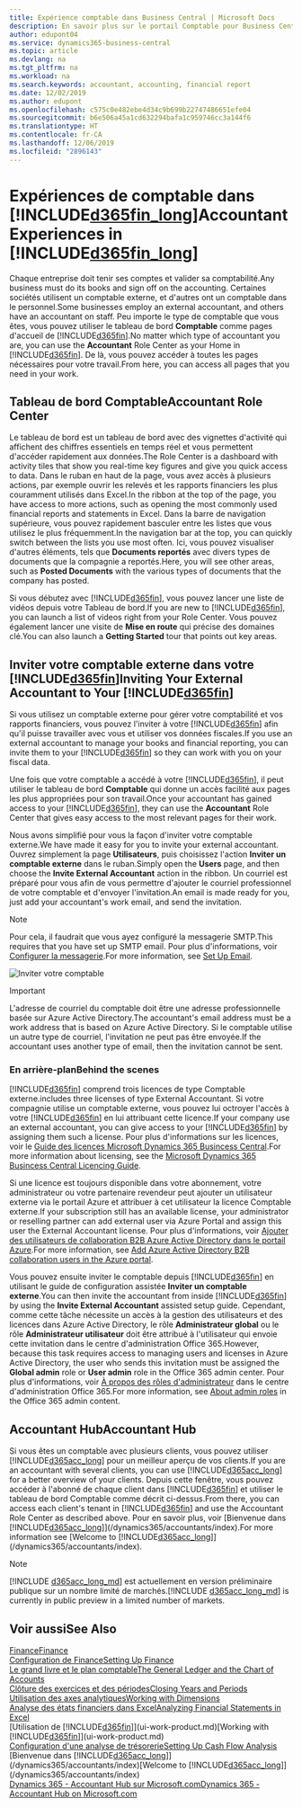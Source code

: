 ```yaml
---
title: Expérience comptable dans Business Central | Microsoft Docs
description: En savoir plus sur le portail Comptable pour Business Central et le tableau de bord Comptable qui prend en charge les comptables internes et externes de la compagnie du client.
author: edupont04
ms.service: dynamics365-business-central
ms.topic: article
ms.devlang: na
ms.tgt_pltfrm: na
ms.workload: na
ms.search.keywords: accountant, accounting, financial report
ms.date: 12/02/2019
ms.author: edupont
ms.openlocfilehash: c575c0e482ebe4d34c9b699b22747486651efe04
ms.sourcegitcommit: b6e506a45a1cd632294bafa1c959746cc3a144f6
ms.translationtype: HT
ms.contentlocale: fr-CA
ms.lasthandoff: 12/06/2019
ms.locfileid: "2896143"
---
```

# <a name="accountant-experiences-in-included365fin_longincludesd365fin_long_mdmd"></a><span data-ttu-id="1ea63-103">Expériences de comptable dans [!INCLUDE[d365fin_long](includes/d365fin_long_md.md)]</span><span class="sxs-lookup"><span data-stu-id="1ea63-103">Accountant Experiences in [!INCLUDE[d365fin_long](includes/d365fin_long_md.md)]</span></span>
<span data-ttu-id="1ea63-104">Chaque entreprise doit tenir ses comptes et valider sa comptabilité.</span><span class="sxs-lookup"><span data-stu-id="1ea63-104">Any business must do its books and sign off on the accounting.</span></span> <span data-ttu-id="1ea63-105">Certaines sociétés utilisent un comptable externe, et d'autres ont un comptable dans le personnel.</span><span class="sxs-lookup"><span data-stu-id="1ea63-105">Some businesses employ an external accountant, and others have an accountant on staff.</span></span> <span data-ttu-id="1ea63-106">Peu importe le type de comptable que vous êtes, vous pouvez utiliser le tableau de bord **Comptable** comme pages d'accueil de [!INCLUDE[d365fin](includes/d365fin_md.md)].</span><span class="sxs-lookup"><span data-stu-id="1ea63-106">No matter which type of accountant you are, you can use the **Accountant** Role Center as your Home in [!INCLUDE[d365fin](includes/d365fin_md.md)].</span></span> <span data-ttu-id="1ea63-107">De là, vous pouvez accéder à toutes les pages nécessaires pour votre travail.</span><span class="sxs-lookup"><span data-stu-id="1ea63-107">From here, you can access all pages that you need in your work.</span></span>  

## <a name="accountant-role-center"></a><span data-ttu-id="1ea63-108">Tableau de bord Comptable</span><span class="sxs-lookup"><span data-stu-id="1ea63-108">Accountant Role Center</span></span>
<span data-ttu-id="1ea63-109">Le tableau de bord est un tableau de bord avec des vignettes d'activité qui affichent des chiffres essentiels en temps réel et vous permettent d'accéder rapidement aux données.</span><span class="sxs-lookup"><span data-stu-id="1ea63-109">The Role Center is a dashboard with activity tiles that show you real-time key figures and give you quick access to data.</span></span> <span data-ttu-id="1ea63-110">Dans le ruban en haut de la page, vous avez accès à plusieurs actions, par exemple ouvrir les relevés et les rapports financiers les plus couramment utilisés dans Excel.</span><span class="sxs-lookup"><span data-stu-id="1ea63-110">In the ribbon at the top of the page, you have access to more actions, such as opening the most commonly used financial reports and statements in Excel.</span></span> <span data-ttu-id="1ea63-111">Dans la barre de navigation supérieure, vous pouvez rapidement basculer entre les listes que vous utilisez le plus fréquemment.</span><span class="sxs-lookup"><span data-stu-id="1ea63-111">In the navigation bar at the top, you can quickly switch between the lists you use most often.</span></span> <span data-ttu-id="1ea63-112">Ici, vous pouvez visualiser d'autres éléments, tels que **Documents reportés** avec divers types de documents que la compagnie a reportés.</span><span class="sxs-lookup"><span data-stu-id="1ea63-112">Here, you will see other areas, such as **Posted Documents** with the various types of documents that the company has posted.</span></span>  

<span data-ttu-id="1ea63-113">Si vous débutez avec [!INCLUDE[d365fin](includes/d365fin_md.md)], vous pouvez lancer une liste de vidéos depuis votre Tableau de bord.</span><span class="sxs-lookup"><span data-stu-id="1ea63-113">If you are new to [!INCLUDE[d365fin](includes/d365fin_md.md)], you can launch a list of videos right from your Role Center.</span></span> <span data-ttu-id="1ea63-114">Vous pouvez également lancer une visite de **Mise en route** qui précise des domaines clé.</span><span class="sxs-lookup"><span data-stu-id="1ea63-114">You can also launch a **Getting Started** tour that points out key areas.</span></span>  

## <a name="inviteaccountant"></a><span data-ttu-id="1ea63-115">Inviter votre comptable externe dans votre [!INCLUDE[d365fin](includes/d365fin_md.md)]</span><span class="sxs-lookup"><span data-stu-id="1ea63-115">Inviting Your External Accountant to Your [!INCLUDE[d365fin](includes/d365fin_md.md)]</span></span>
<span data-ttu-id="1ea63-116">Si vous utilisez un comptable externe pour gérer votre comptabilité et vos rapports financiers, vous pouvez l'inviter à votre [!INCLUDE[d365fin](includes/d365fin_md.md)] afin qu'il puisse travailler avec vous et utiliser vos données fiscales.</span><span class="sxs-lookup"><span data-stu-id="1ea63-116">If you use an external accountant to manage your books and financial reporting, you can invite them to your [!INCLUDE[d365fin](includes/d365fin_md.md)] so they can work with you on your fiscal data.</span></span>

<span data-ttu-id="1ea63-117">Une fois que votre comptable a accédé à votre [!INCLUDE[d365fin](includes/d365fin_md.md)], il peut utiliser le tableau de bord **Comptable** qui donne un accès facilité aux pages les plus appropriées pour son travail.</span><span class="sxs-lookup"><span data-stu-id="1ea63-117">Once your accountant has gained access to your [!INCLUDE[d365fin](includes/d365fin_md.md)], they can use the **Accountant** Role Center that gives easy access to the most relevant pages for their work.</span></span>  

<span data-ttu-id="1ea63-118">Nous avons simplifié pour vous la façon d'inviter votre comptable externe.</span><span class="sxs-lookup"><span data-stu-id="1ea63-118">We have made it easy for you to invite your external accountant.</span></span> <span data-ttu-id="1ea63-119">Ouvrez simplement la page **Utilisateurs**, puis choisissez l'action **Inviter un comptable externe** dans le ruban.</span><span class="sxs-lookup"><span data-stu-id="1ea63-119">Simply open the **Users** page, and then choose the **Invite External Accountant** action in the ribbon.</span></span> <span data-ttu-id="1ea63-120">Un courriel est préparé pour vous afin de vous permettre d'ajouter le courriel professionnel de votre comptable et d'envoyer l'invitation.</span><span class="sxs-lookup"><span data-stu-id="1ea63-120">An email is made ready for you, just add your accountant's work email, and send the invitation.</span></span>  
> [!Note]  
> <span data-ttu-id="1ea63-121">Pour cela, il faudrait que vous ayez configuré la messagerie SMTP.</span><span class="sxs-lookup"><span data-stu-id="1ea63-121">This requires that you have set up SMTP email.</span></span> <span data-ttu-id="1ea63-122">Pour plus d'informations, voir [Configurer la messagerie](admin-how-setup-email.md).</span><span class="sxs-lookup"><span data-stu-id="1ea63-122">For more information, see [Set Up Email](admin-how-setup-email.md).</span></span>   

![Inviter votre comptable](./media/finance-invite-accountant/invite-accountant.png)

> [!IMPORTANT]  
> <span data-ttu-id="1ea63-124">L'adresse de courriel du comptable doit être une adresse professionnelle basée sur Azure Active Directory.</span><span class="sxs-lookup"><span data-stu-id="1ea63-124">The accountant's email address must be a work address that is based on Azure Active Directory.</span></span> <span data-ttu-id="1ea63-125">Si le comptable utilise un autre type de courriel, l'invitation ne peut pas être envoyée.</span><span class="sxs-lookup"><span data-stu-id="1ea63-125">If the accountant uses another type of email, then the invitation cannot be sent.</span></span>  

### <a name="behind-the-scenes"></a><span data-ttu-id="1ea63-126">En arrière-plan</span><span class="sxs-lookup"><span data-stu-id="1ea63-126">Behind the scenes</span></span>
[!INCLUDE[d365fin](includes/d365fin_md.md)] <span data-ttu-id="1ea63-127">comprend trois licences de type Comptable externe.</span><span class="sxs-lookup"><span data-stu-id="1ea63-127">includes three licenses of type External Accountant.</span></span> <span data-ttu-id="1ea63-128">Si votre compagnie utilise un comptable externe, vous pouvez lui octroyer l'accès à votre [!INCLUDE[d365fin](includes/d365fin_md.md)] en lui attribuant cette licence.</span><span class="sxs-lookup"><span data-stu-id="1ea63-128">If your company use an external accountant, you can give access to your [!INCLUDE[d365fin](includes/d365fin_md.md)] by assigning them such a license.</span></span> <span data-ttu-id="1ea63-129">Pour plus d'informations sur les licences, voir le [Guide des licences Microsoft Dynamics 365 Busincess Central](https://go.microsoft.com/fwlink/?LinkId=871590).</span><span class="sxs-lookup"><span data-stu-id="1ea63-129">For more information about licensing, see the [Microsoft Dynamics 365 Busincess Central Licencing Guide](https://go.microsoft.com/fwlink/?LinkId=871590).</span></span> 

<span data-ttu-id="1ea63-130">Si une licence est toujours disponible dans votre abonnement, votre administrateur ou votre partenaire revendeur peut ajouter un utilisateur externe via le portail Azure et attribuer à cet utilisateur la licence Comptable externe.</span><span class="sxs-lookup"><span data-stu-id="1ea63-130">If your subscription still has an available license, your administrator or reselling partner can add external user via Azure Portal and assign this user the External Accountant license.</span></span> <span data-ttu-id="1ea63-131">Pour plus d'informations, voir [Ajouter des utilisateurs de collaboration B2B Azure Active Directory dans le portail Azure](/azure/active-directory/b2b/add-users-administrator).</span><span class="sxs-lookup"><span data-stu-id="1ea63-131">For more information, see [Add Azure Active Directory B2B collaboration users in the Azure portal](/azure/active-directory/b2b/add-users-administrator).</span></span>

<span data-ttu-id="1ea63-132">Vous pouvez ensuite inviter le comptable depuis [!INCLUDE[d365fin](includes/d365fin_md.md)] en utilisant le guide de configuration assistée **Inviter un comptable externe**.</span><span class="sxs-lookup"><span data-stu-id="1ea63-132">You can then invite the accountant from inside [!INCLUDE[d365fin](includes/d365fin_md.md)] by using the **Invite External Accountant** assisted setup guide.</span></span> <span data-ttu-id="1ea63-133">Cependant, comme cette tâche nécessite un accès à la gestion des utilisateurs et des licences dans Azure Active Directory, le rôle **Administrateur global** ou le rôle **Administrateur utilisateur** doit être attribué à l'utilisateur qui envoie cette invitation dans le centre d'administration Office 365.</span><span class="sxs-lookup"><span data-stu-id="1ea63-133">However, because this task requires access to managing users and licenses in Azure Active Directory, the user who sends this invitation must be assigned the **Global admin** role or **User admin** role in the Office 365 admin center.</span></span> <span data-ttu-id="1ea63-134">Pour plus d'informations, voir [À propos des rôles d'administrateur](/office365/admin/add-users/about-admin-roles) dans le centre d'administration Office 365.</span><span class="sxs-lookup"><span data-stu-id="1ea63-134">For more information, see [About admin roles](/office365/admin/add-users/about-admin-roles) in the Office 365 admin content.</span></span> 

## <a name="accountant-hub"></a><span data-ttu-id="1ea63-135">Accountant Hub</span><span class="sxs-lookup"><span data-stu-id="1ea63-135">Accountant Hub</span></span>
<span data-ttu-id="1ea63-136">Si vous êtes un comptable avec plusieurs clients, vous pouvez utiliser [!INCLUDE[d365acc_long](includes/d365acc_long_md.md)] pour un meilleur aperçu de vos clients.</span><span class="sxs-lookup"><span data-stu-id="1ea63-136">If you are an accountant with several clients, you can use [!INCLUDE[d365acc_long](includes/d365acc_long_md.md)] for a better overview of your clients.</span></span> <span data-ttu-id="1ea63-137">Depuis cette fenêtre, vous pouvez accéder à l'abonné de chaque client dans [!INCLUDE[d365fin](includes/d365fin_md.md)] et utiliser le tableau de bord Comptable comme décrit ci-dessus.</span><span class="sxs-lookup"><span data-stu-id="1ea63-137">From there, you can access each client's tenant in [!INCLUDE[d365fin](includes/d365fin_md.md)] and use the Accountant Role Center as described above.</span></span> <span data-ttu-id="1ea63-138">Pour en savoir plus, voir [Bienvenue dans [!INCLUDE[d365acc_long](includes/d365acc_long_md.md)]](/dynamics365/accountants/index).</span><span class="sxs-lookup"><span data-stu-id="1ea63-138">For more information see [Welcome to [!INCLUDE[d365acc_long](includes/d365acc_long_md.md)]](/dynamics365/accountants/index).</span></span>  

> [!NOTE]
> <span data-ttu-id="1ea63-139">[!INCLUDE [d365acc_long_md](includes/d365acc_long_md.md)] est actuellement en version préliminaire publique sur un nombre limité de marchés.</span><span class="sxs-lookup"><span data-stu-id="1ea63-139">[!INCLUDE [d365acc_long_md](includes/d365acc_long_md.md)] is currently in public preview in a limited number of markets.</span></span>

## <a name="see-also"></a><span data-ttu-id="1ea63-140">Voir aussi</span><span class="sxs-lookup"><span data-stu-id="1ea63-140">See Also</span></span>
[<span data-ttu-id="1ea63-141">Finance</span><span class="sxs-lookup"><span data-stu-id="1ea63-141">Finance</span></span>](finance.md)  
[<span data-ttu-id="1ea63-142">Configuration de Finance</span><span class="sxs-lookup"><span data-stu-id="1ea63-142">Setting Up Finance</span></span>](finance-setup-finance.md)  
[<span data-ttu-id="1ea63-143">Le grand livre et le plan comptable</span><span class="sxs-lookup"><span data-stu-id="1ea63-143">The General Ledger and the Chart of Accounts</span></span>](finance-general-ledger.md)  
[<span data-ttu-id="1ea63-144">Clôture des exercices et des périodes</span><span class="sxs-lookup"><span data-stu-id="1ea63-144">Closing Years and Periods</span></span>](year-close-years-periods.md)  
[<span data-ttu-id="1ea63-145">Utilisation des axes analytiques</span><span class="sxs-lookup"><span data-stu-id="1ea63-145">Working with Dimensions</span></span>](finance-dimensions.md)  
[<span data-ttu-id="1ea63-146">Analyse des états financiers dans Excel</span><span class="sxs-lookup"><span data-stu-id="1ea63-146">Analyzing Financial Statements in Excel</span></span>](finance-analyze-excel.md)  
<span data-ttu-id="1ea63-147">[Utilisation de [!INCLUDE[d365fin](includes/d365fin_md.md)]](ui-work-product.md)</span><span class="sxs-lookup"><span data-stu-id="1ea63-147">[Working with [!INCLUDE[d365fin](includes/d365fin_md.md)]](ui-work-product.md)</span></span>  
[<span data-ttu-id="1ea63-148">Configuration d'une analyse de trésorerie</span><span class="sxs-lookup"><span data-stu-id="1ea63-148">Setting Up Cash Flow Analysis</span></span>](finance-setup-cash-flow-analyses.md)  
<span data-ttu-id="1ea63-149">[Bienvenue dans [!INCLUDE[d365acc_long](includes/d365acc_long_md.md)]](/dynamics365/accountants/index)</span><span class="sxs-lookup"><span data-stu-id="1ea63-149">[Welcome to [!INCLUDE[d365acc_long](includes/d365acc_long_md.md)]](/dynamics365/accountants/index)</span></span>  
[<span data-ttu-id="1ea63-150">Dynamics 365 - Accountant Hub sur Microsoft.com</span><span class="sxs-lookup"><span data-stu-id="1ea63-150">Dynamics 365 - Accountant Hub on Microsoft.com</span></span>](https://www.microsoft.com/dynamics365/financial-insights-for-accountants)  
